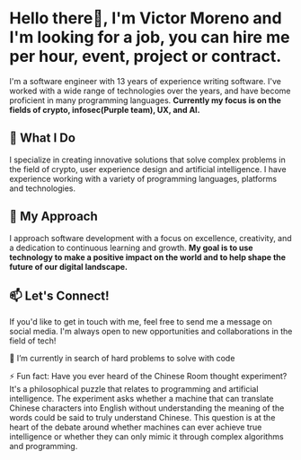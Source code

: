 # Hello there👋, I'm Victor Moreno and I'm looking for a job, you can hire me per hour, event, project or contract.

I'm a software engineer with 13 years of experience writing software. I've worked with a wide range of technologies over the years, and have become proficient in many programming languages. **Currently my focus is on the fields of crypto, infosec(Purple team), UX, and AI.**

## 🔭 What I Do

I specialize in creating innovative solutions that solve complex problems in the field of crypto, user experience design and artificial intelligence. I have experience working with a variety of programming languages, platforms and technologies.

## 🌱 My Approach

I approach software development with a focus on excellence, creativity, and a dedication to continuous learning and growth. **My goal is to use technology to make a positive impact on the world and to help shape the future of our digital landscape.**

## 📫 Let's Connect!

If you'd like to get in touch with me, feel free to send me a message on social media. I'm always open to new opportunities and collaborations in the field of tech!

🔭 I’m currently in search of hard problems to solve with code

⚡ Fun fact: Have you ever heard of the Chinese Room thought experiment? It's a philosophical puzzle that relates to programming and artificial intelligence. The experiment asks whether a machine that can translate Chinese characters into English without understanding the meaning of the words could be said to truly understand Chinese. This question is at the heart of the debate around whether machines can ever achieve true intelligence or whether they can only mimic it through complex algorithms and programming.
